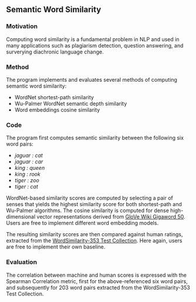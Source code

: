 ## Semantic Word Similarity

### Motivation
Computing word similarity is a fundamental problem in NLP and used in many applications such as plagiarism detection, question answering, and surverying diachronic language change.

### Method
The program implements and evaluates several methods of computing semantic word similarity:
- WordNet shortest-path similarity
- Wu-Palmer WordNet semantic depth similarity
- Word embeddings cosine similarity

### Code
The program first computes semantic similarity between the following six word pairs:
- *jaguar : cat*
- *jaguar : car*
- *king : queen*
- *king : rook*
- *tiger : zoo*
- *tiger : cat*

WordNet-based similarity scores are computed by selecting a pair of senses that yields the highest similarity score for both shortest-path and Wu-Palmer algorithms.  The cosine similarity is computed for dense high-dimensional vector representations derived from [GloVe Wiki Gigaword 50](https://nlp.stanford.edu/projects/glove/).  Users are free to implement different word embedding models.

The resulting similarity scores are then compared against human ratings, extracted from the [WordSimilarity-353 Test Collection](https://aclweb.org/aclwiki/WordSimilarity-353_Test_Collection_(State_of_the_art)).  Here again, users are free to implement their own baseline.

### Evaluation
The correlation between machine and human scores is expressed with the Spearman Correlation metric, first for the above-referenced six word pairs, and subsequently for 203 word pairs extracted from the WordSimilarity-353 Test Collection.



